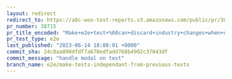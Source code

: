 ```yaml
---
layout: redirect
redirect_to: https://a8c-woo-test-reports.s3.amazonaws.com/public/pr/38715/e2e/index.html
pr_number: 38715
pr_title_encoded: "Make+e2e+test+%60can+discard+industry+changes+when+navigating+back+to+%22Store+Details%22%60+independent+from+previous+tests"
pr_test_type: e2e
last_published: "2023-06-14 18:08:01 +0000"
commit_sha: 24c0aa098dfdf7a678edfadd768b4902c37043df
commit_message: "handle modal on test"
branch_name: e2e/make-tests-independant-from-previous-tests
---
```

